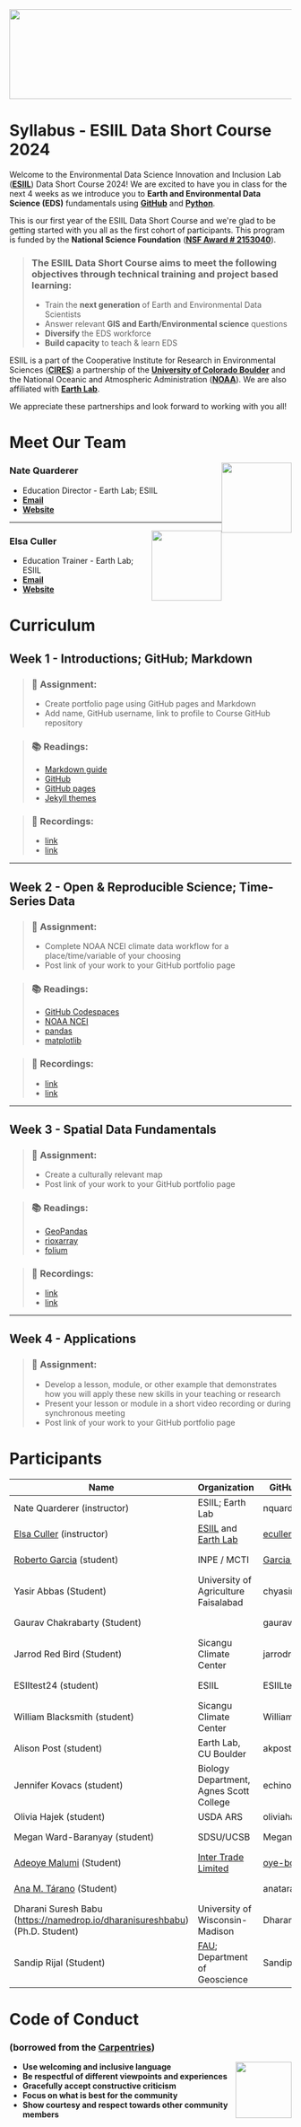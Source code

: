 <img width="1000" height="160" src="https://raw.githubusercontent.com/cu-esiil-edu/esiil-stars-syllabus-2023/main/esiil-earthlab-cires-header.png">

# Syllabus - ESIIL Data Short Course 2024

Welcome to the Environmental Data Science Innovation and Inclusion Lab (<a href="https://esiil.org/" target="_blank">**ESIIL**</a>) Data Short Course 2024! We are excited to have you in class for the next 4 weeks as we introduce you to **Earth and Environmental Data Science (EDS)** fundamentals using <a href="https://www.github.com/" target="_blank">**GitHub**</a> and <a href="https://www.python.org/" target="_blank">**Python**</a>. 


This is our first year of the ESIIL Data Short Course and we're glad to be getting started with you all as the first cohort of participants. This program is funded by the **National Science Foundation** (<a href="https://www.nsf.gov/awardsearch/showAward?AWD_ID=2153040" target="_blank">**NSF Award # 2153040**</a>).

> ### The ESIIL Data Short Course aims to meet the following objectives through technical training and project based learning: 
> * Train the **next generation** of Earth and Environmental Data Scientists
> * Answer relevant **GIS and Earth/Environmental science** questions
> * **Diversify** the EDS workforce
> * **Build capacity** to teach & learn EDS 

ESIIL is a part of the Cooperative Institute for Research in Environmental Sciences (<a href="https://cires.colorado.edu/" target="_blank">**CIRES**</a>) a partnership of the <a href="https://www.colorado.edu/" target="_blank">**University of Colorado Boulder**</a> and the National Oceanic and Atmospheric Administration (<a href="https://www.noaa.gov/" target="_blank">**NOAA**</a>). We are also affiliated with <a href="https://earthlab.colorado.edu/" target="_blank">**Earth Lab**</a>.  

We appreciate these partnerships and look forward to working with you all!

# Meet Our Team

<img style="float: right;" src="https://earthlab.colorado.edu/sites/default/files/styles/square_med/public/media/image/profile.png?itok=81I5qGge" width="125" height="125">

### **Nate Quarderer** 

* Education Director - Earth Lab; ESIIL
* <a href = "mailto: naqu1888@colorado.edu" target="_blank">**Email** </a>
* <a href = "https://earthlab.colorado.edu/our-team/nathan-quarderer" target="_blank">**Website**</a>

***

<img style="float: right;" src="https://earthlab.colorado.edu/sites/default/files/styles/square_med/public/media/image/Elsa%20Culler%20-%20reduced.jpg?itok=RWCtw7K7" width="125" height="125">

### **Elsa Culler**

* Education Trainer - Earth Lab; ESIIL
* <a href="mailto: elcu4811@colorado.edu" target = "_blank">**Email**</a>
* <a href="https://earthlab.colorado.edu/our-team/elsa-culler" target="_blank">**Website**</a>


# Curriculum

## **Week 1** - Introductions; GitHub; Markdown
> ### 📝 **Assignment:**
> * Create portfolio page using GitHub pages and Markdown
> * Add name, GitHub username, link to profile to Course GitHub repository

> ### 📚 **Readings:**
> * [Markdown guide](https://www.markdownguide.org/basic-syntax/)
> * [GitHub](https://docs.github.com/en/get-started)
> * [GitHub pages](https://docs.github.com/en/pages)
> * [Jekyll themes](https://docs.github.com/en/pages/setting-up-a-github-pages-site-with-jekyll/about-github-pages-and-jekyll#themes)

> ### 🎥 **Recordings:**
> * [link]()
> * [link]()

***

## **Week 2** - Open & Reproducible Science; Time-Series Data
> ### 📝 **Assignment:**
> * Complete NOAA NCEI climate data workflow for a place/time/variable of your choosing
> * Post link of your work to your GitHub portfolio page

> ### 📚 **Readings:**
> * [GitHub Codespaces]()
> * [NOAA NCEI]()
> * [pandas]()
> * [matplotlib]()

> ### 🎥 **Recordings:**
> * [link]()
> * [link]()

***

## **Week 3** - Spatial Data Fundamentals
> ### 📝 **Assignment:**
> * Create a culturally relevant map
> * Post link of your work to your GitHub portfolio page

> ### 📚 **Readings:**
> * [GeoPandas]()
> * [rioxarray]()
> * [folium]()

> ### 🎥 **Recordings:**
> * [link]()
> * [link]()

***

## **Week 4** - Applications
> ### 📝 **Assignment:**
> * Develop a lesson, module, or other example that demonstrates how you will apply these new skills in your teaching or research
> * Present your lesson or module in a short video recording or during synchronous meeting
> * Post link of your work to your GitHub portfolio page


# Participants

| Name      | Organization | GitHub Username |  GitHub Portfolio Link    |      
| ----------- | ----------- | ---------- | ---------- |
| Nate Quarderer (instructor)      | ESIIL; Earth Lab       | nquarder | [https://nquarder.github.io/](https://nquarder.github.io/) |
| [Elsa Culler](https://namedrop.io/elsaculler) (instructor)   | [ESIIL](https://esiil.org/) and [Earth Lab](https://earthlab.colorado.edu/earth-data-analytics-professional-graduate-certificate)       | [eculler](https://github.com/eculler) | [https://eculler.github.io/](https://eculler.github.io/) |
| [Roberto Garcia](https://namedrop.io/robertogarcia) (student)   | INPE / MCTI        | [Garcia-INPE](https://github.com/Garcia-INPE) | [https://Garcia-INPE.github.io/](https://Garcia-INPE.github.io/) |
| Yasir Abbas (Student) | University of Agriculture Faisalabad | chyasirabbas| [https://chyasirabbasjutt.github.io/YasirAbbas.github.io/](https://chyasirabbasjutt.github.io/YasirAbbas.github.io/) |
| Gaurav Chakrabarty (Student)   |         | gauravchakrabarty | [https://gauravchakrabarty.github.io/](https://gauravchakrabarty.github.io/) |
| Jarrod Red Bird (Student) | Sicangu Climate Center | jarrodredbird | [https://jarrodredbird.github.io/RedBird.github.io/](https://jarrodredbird.github.io/RedBird.github.io/) |
| ESIItest24 (student) | ESIIL | ESIILtest24 | [https://esiiltest24.github.io/](https://esiiltest24.github.io/) |
| William Blacksmith (student) | Sicangu Climate Center| WilliamBlacksmith | [https://williamblacksmith.github.io/](https://williamblacksmith.github.io/) |
| Alison Post (student) | Earth Lab, CU Boulder | akpost21 | [https://akpost21.github.io/](https://akpost21.github.io/) |
| Jennifer Kovacs (student) | Biology Department, Agnes Scott College | echinodermatamata | [https://echinodermatamata.github.io/](https://echinodermatamata.github.io/) |
| Olivia Hajek (student) | USDA ARS | oliviahaj | [https://oliviahaj.github.io/](https://oliviahaj.github.io/)|
| Megan Ward-Baranyay (student) | SDSU/UCSB | MeganWardBaranyay | [https://meganwardbaranyay.github.io/](https://meganwardbaranyay.github.io/) |
| [Adeoye Malumi](https://namedrop.io/adeoyemalumi) (Student) | [Inter Trade Limited](https://www.intertradeltd.biz/) | [oye-bobs](https://github.com/oye-bobs) |  [https://oye-bobs.github.io/](https://oye-bobs.github.io/) | 
| [Ana M. Tárano](https://namedrop.io/anatarano) (Student) | | anatarano |  [https://anatarano.github.io/](https://anatarano.github.io/) | 
| Dharani Suresh Babu (https://namedrop.io/dharanisureshbabu) (Ph.D. Student) | University of Wisconsin-Madison | DharaniSureshBabu | [DharaniSureshBabu.github.io](https://dharanisureshbabu.github.io/) |
|Sandip Rijal (Student)| [FAU](https://www.fau.edu/); Department of Geoscience| Sandipriz| [https://sandipriz.github.io/](https://sandipriz.github.io/) |



# **Code of Conduct** 
### (borrowed from the <a href="https://docs.carpentries.org/topic_folders/policies/code-of-conduct.html" target="_blank">Carpentries</a>)
  
<img style="float: right;" src="https://www.software.ac.uk/sites/default/files/The%20Carpentries.jpg" width="100" height="100">

* **Use welcoming and inclusive language**
* **Be respectful of different viewpoints and experiences**
* **Gracefully accept constructive criticism**
* **Focus on what is best for the community** 
* **Show courtesy and respect towards other community members**

